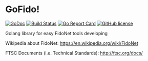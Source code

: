 # GoFido!

[![GoDoc](https://godoc.org/github.com/undead-ru/gofido?status.svg)](http://godoc.org/github.com/undead-ru/gofido)
[![Build Status](https://travis-ci.org/undead-ru/gofido.svg)](https://travis-ci.org/undead-ru/gofido)
[![Go Report Card](https://goreportcard.com/badge/github.com/undead-ru/gofido)](https://goreportcard.com/report/github.com/undead-ru/gofido)
[![GitHub license](https://img.shields.io/github/license/undead-ru/gofido.svg)](https://github.com/undead-ru/gofido/blob/master/LICENSE)

Golang library for easy FidoNet tools developing


Wikipedia about FidoNet: https://en.wikipedia.org/wiki/FidoNet

FTSC Documents (i.e. Technical Standards): http://ftsc.org/docs/
